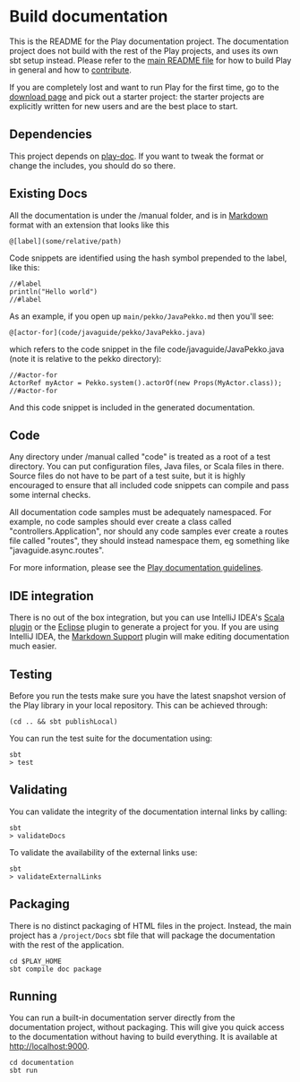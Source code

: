<!--- Copyright (C) from 2022 The Play Framework Contributors <https://github.com/playframework>, 2011-2021 Lightbend Inc. <https://www.lightbend.com> -->

# Build documentation

This is the README for the Play documentation project.  The documentation project does not build with the rest of the Play projects, and uses its own sbt setup instead.  Please refer to the [main README file](../README.md) for how to build Play in general and how to [contribute](../CONTRIBUTING.md).

If you are completely lost and want to run Play for the first time, go to the [download page](https://www.playframework.com/download) and pick out a starter project: the starter projects are explicitly written for new users and are the best place to start.

## Dependencies

This project depends on [play-doc](https://github.com/playframework/play-doc).  If you want to tweak the format or change the includes, you should do so there.

## Existing Docs

All the documentation is under the /manual folder, and is in [Markdown](https://daringfireball.net/projects/markdown/syntax) format with an extension that looks like this

    @[label](some/relative/path)

Code snippets are identified using the hash symbol prepended to the label, like this:

    //#label
    println("Hello world")
    //#label

As an example, if you open up `main/pekko/JavaPekko.md` then you'll see:

    @[actor-for](code/javaguide/pekko/JavaPekko.java)

which refers to the code snippet in the file code/javaguide/JavaPekko.java (note it is relative to the pekko directory):

    //#actor-for
    ActorRef myActor = Pekko.system().actorOf(new Props(MyActor.class));
    //#actor-for

And this code snippet is included in the generated documentation.

## Code

Any directory under /manual called "code" is treated as a root of a test directory.  You can put configuration files, Java files, or Scala files in there.  Source files do not have to be part of a test suite, but it is highly encouraged to ensure that all included code snippets can compile and pass some internal checks.

All documentation code samples must be adequately namespaced.  For example, no code samples should ever create a class called "controllers.Application", nor should any code samples ever create a routes file called "routes", they should instead namespace them, eg something like "javaguide.async.routes".

For more information, please see the [Play documentation guidelines](https://www.playframework.com/documentation/latest/Documentation).

## IDE integration

There is no out of the box integration, but you can use IntelliJ IDEA's [Scala plugin](https://blog.jetbrains.com/scala/) or the [Eclipse](https://github.com/sbt/sbt-eclipse) plugin to generate a project for you.  If you are using IntelliJ IDEA, the [Markdown Support](https://www.jetbrains.com/help/idea/markdown.html) plugin will make editing documentation much easier.

## Testing

Before you run the tests make sure you have the latest snapshot version of the Play library in your local repository. This can be achieved through:

```
(cd .. && sbt publishLocal)
```

You can run the test suite for the documentation using:

```
sbt
> test
```

## Validating

You can validate the integrity of the documentation internal links by calling:

```
sbt
> validateDocs
```

To validate the availability of the external links use:

```
sbt
> validateExternalLinks
```

## Packaging

There is no distinct packaging of HTML files in the project.  Instead, the main project has a `/project/Docs` sbt file that will package the documentation with the rest of the application.

```
cd $PLAY_HOME
sbt compile doc package
```

## Running

You can run a built-in documentation server directly from the documentation project, without packaging.  This will give you quick access to the documentation without having to build everything.  It is available at [http://localhost:9000](http://localhost:9000).

```
cd documentation
sbt run
```
